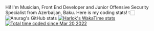 Hi! I'm Musician, Front End Developer and Junior Offensive Security Specialist from Azerbaijan, Baku. Here is my coding stats! 👇🏻 <br/>
![Anurag's GitHub stats](https://github-readme-stats.vercel.app/api?username=agakhansr&show_icons=true&theme=transparent)
[![Harlok's WakaTime stats](https://github-readme-stats.vercel.app/api/wakatime?username=agakhan)](https://github.com/anuraghazra/github-readme-stats)<br/>
<a href="https://wakatime.com/@adf1a76e-d1ca-41d0-aa8c-f599c1c1897c"><img src="https://wakatime.com/badge/user/adf1a76e-d1ca-41d0-aa8c-f599c1c1897c.svg" alt="Total time coded since Mar 20 2022" /></a>
